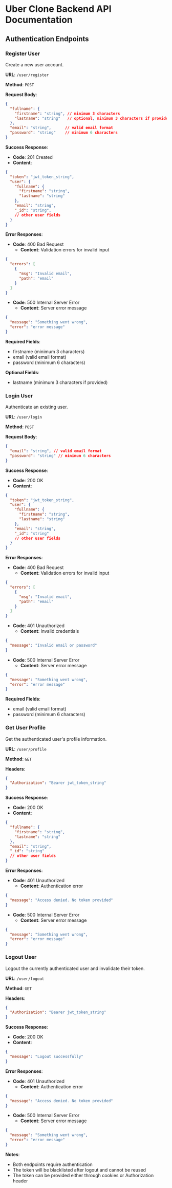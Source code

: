 # Uber Clone Backend API Documentation

## Authentication Endpoints

### Register User
Create a new user account.

**URL**: `/user/register`

**Method**: `POST`

**Request Body**:
```json
{
  "fullname": {
    "firstname": "string", // minimum 3 characters
    "lastname": "string"   // optional, minimum 3 characters if provided
  },
  "email": "string",      // valid email format
  "password": "string"    // minimum 6 characters
}
```

**Success Response**:
- **Code**: 201 Created
- **Content**:
```json
{
  "token": "jwt_token_string",
  "user": {
    "fullname": {
      "firstname": "string",
      "lastname": "string"
    },
    "email": "string",
    "_id": "string",
    // other user fields
  }
}
```

**Error Responses**:

- **Code**: 400 Bad Request
  - **Content**: Validation errors for invalid input
```json
{
  "errors": [
    {
      "msg": "Invalid email",
      "path": "email"
    }
  ]
}
```

- **Code**: 500 Internal Server Error
  - **Content**: Server error message
```json
{
  "message": "Something went wrong",
  "error": "error message"
}
```

**Required Fields**:
- firstname (minimum 3 characters)
- email (valid email format)
- password (minimum 6 characters)

**Optional Fields**:
- lastname (minimum 3 characters if provided)
### Login User

Authenticate an existing user.

**URL**: `/user/login`

**Method**: `POST`

**Request Body**:

```json
{
  "email": "string", // valid email format
  "password": "string" // minimum 6 characters
}
```

**Success Response**:

- **Code**: 200 OK
- **Content**:

```json
{
  "token": "jwt_token_string",
  "user": {
    "fullname": {
      "firstname": "string",
      "lastname": "string"
    },
    "email": "string",
    "_id": "string"
    // other user fields
  }
}
```

**Error Responses**:

- **Code**: 400 Bad Request
  - **Content**: Validation errors for invalid input

```json
{
  "errors": [
    {
      "msg": "Invalid email",
      "path": "email"
    }
  ]
}
```

- **Code**: 401 Unauthorized
  - **Content**: Invalid credentials

```json
{
  "message": "Invalid email or password"
}
```

- **Code**: 500 Internal Server Error
  - **Content**: Server error message

```json
{
  "message": "Something went wrong",
  "error": "error message"
}
```

**Required Fields**:

- email (valid email format)
- password (minimum 6 characters)
### Get User Profile
Get the authenticated user's profile information.

**URL**: `/user/profile`

**Method**: `GET`

**Headers**:
```json
{
  "Authorization": "Bearer jwt_token_string"
}
```

**Success Response**:
- **Code**: 200 OK
- **Content**:
```json
{
  "fullname": {
    "firstname": "string",
    "lastname": "string"
  },
  "email": "string",
  "_id": "string"
  // other user fields
}
```

**Error Responses**:
- **Code**: 401 Unauthorized
  - **Content**: Authentication error
```json
{
  "message": "Access denied. No token provided"
}
```

- **Code**: 500 Internal Server Error
  - **Content**: Server error message
```json
{
  "message": "Something went wrong",
  "error": "error message"
}
```

### Logout User
Logout the currently authenticated user and invalidate their token.

**URL**: `/user/logout`

**Method**: `GET`

**Headers**:
```json
{
  "Authorization": "Bearer jwt_token_string"
}
```

**Success Response**:
- **Code**: 200 OK
- **Content**:
```json
{
  "message": "Logout successfully"
}
```

**Error Responses**:
- **Code**: 401 Unauthorized
  - **Content**: Authentication error
```json
{
  "message": "Access denied. No token provided"
}
```

- **Code**: 500 Internal Server Error
  - **Content**: Server error message
```json
{
  "message": "Something went wrong",
  "error": "error message"
}
```

**Notes**:
- Both endpoints require authentication
- The token will be blacklisted after logout and cannot be reused
- The token can be provided either through cookies or Authorization header
